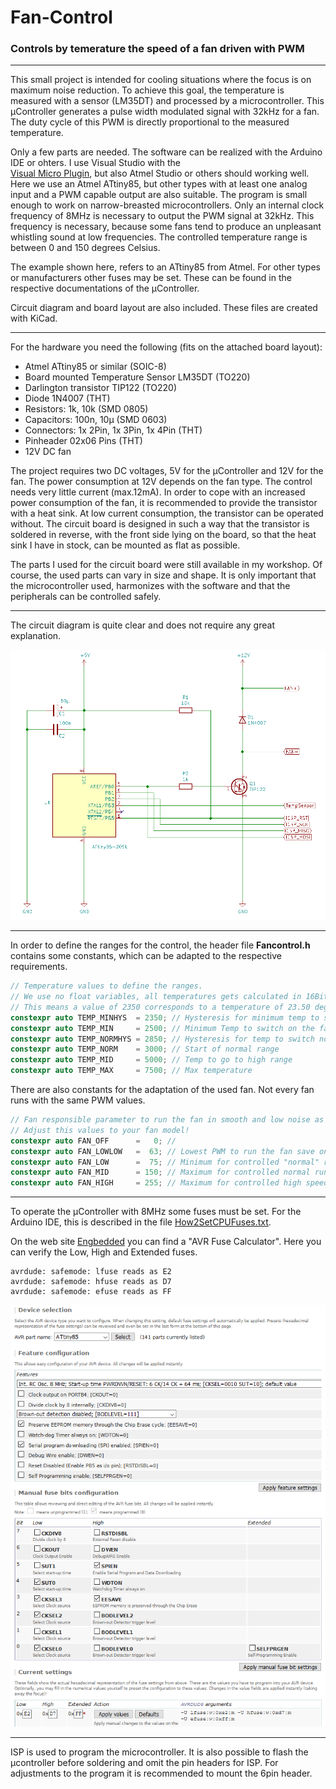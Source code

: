 # Fan-Control
### Controls by temerature the speed of a fan driven with PWM
***
This small project is intended for cooling situations where the focus is on maximum noise reduction. To achieve this goal, the temperature is measured with a sensor (LM35DT) and processed by a microcontroller. This µController generates a pulse width modulated signal with 32kHz for a fan. The duty cycle of this PWM is directly proportional to the measured temperature.

Only a few parts are needed. The software can be realized with the Arduino IDE or ohters. I use Visual Studio with the <br>[Visual Micro Plugin](https://www.visualmicro.com/), but also Atmel Studio or others should working well. Here we use an Atmel ATtiny85, but other types with at least one analog input and a PWM capable output are also suitable.
The program is small enough to work on narrow-breasted microcontrollers. Only an internal clock frequency of 8MHz is necessary to output the PWM signal at 32kHz. This frequency is necessary, because some fans tend to produce an unpleasant whistling sound at low frequencies. The controlled temperature range is between 0 and 150 degrees Celsius.

The example shown here, refers to an ATtiny85 from Atmel. For other types or manufacturers other fuses may be set. These can be found in the respective documentations of the µController.

Circuit diagram and board layout are also included. These files are created with KiCad.
***
For the hardware you need the following (fits on the attached board layout):
+ Atmel ATtiny85 or similar (SOIC-8)
+ Board mounted Temperature Sensor LM35DT (TO220) 
+ Darlington transistor TIP122 (TO220)
+ Diode 1N4007 (THT)
+ Resistors: 1k, 10k (SMD 0805)
+ Capacitors: 100n, 10µ (SMD 0603)
+ Connectors: 1x 2Pin, 1x 3Pin, 1x 4Pin (THT)
+ Pinheader 02x06 Pins (THT)
+ 12V DC fan

The project requires two DC voltages, 5V for the µController and 12V for the fan. The power consumption at 12V depends on the fan type. The control needs very little current (max.12mA). In order to cope with an increased power consumption of the fan, it is recommended to provide the transistor with a heat sink. At low current consumption, the transistor can be operated without.
The circuit board is designed in such a way that the transistor is soldered in reverse, with the front side lying on the board, so that the heat sink I have in stock, can be mounted as flat as possible.

The parts I used for the circuit board were still available in my workshop. Of course, the used parts can vary in size and shape. It is only important that the microcontroller used, harmonizes with the software and that the peripherals can be controlled safely.
***
The circuit diagram is quite clear and does not require any great explanation. 
<p align="left"><img src="KiCAD/Fancontrol/images/fancontrol_schem.png"/></p>

***

In order to define the ranges for the control, the header file **Fancontrol.h** contains some constants, which can be adapted to the respective requirements.

```c
// Temperature values to define the ranges.
// We use no float variables, all temperatures gets calculated in 16Bit uint16_t!
// This means a value of 2350 corresponds to a temperature of 23.50 degrees Celsius
constexpr auto TEMP_MINHYS  = 2350; // Hysteresis for minimum temp to switch off the running fan
constexpr auto TEMP_MIN     = 2500; // Minimum Temp to switch on the fan
constexpr auto TEMP_NORMHYS = 2850; // Hysteresis for temp to switch normal range off
constexpr auto TEMP_NORM    = 3000; // Start of normal range
constexpr auto TEMP_MID     = 5000; // Temp to go to high range
constexpr auto TEMP_MAX     = 7500; // Max temperature
```

There are also constants for the adaptation of the used fan. Not every fan runs with the same PWM values.
```c
// Fan responsible parameter to run the fan in smooth and low noise as possible
// Adjust this values to your fan model!
constexpr auto FAN_OFF      =   0; //
constexpr auto FAN_LOWLOW   =  63; // Lowest PWM to run the fan save on minimum noise
constexpr auto FAN_LOW      =  75; // Minimum for controlled "normal" run
constexpr auto FAN_MID      = 150; // Maximum for controlled normal run and minimum for high speed run
constexpr auto FAN_HIGH     = 255; // Maximum for controlled high speed
```
***
To operate the µController with 8MHz some fuses must be set. For the Arduino IDE, this is described in the file [How2SetCPUFuses.txt](/Arduino/FanControl/How2SetCPUFuses.txt).

On the web site [Engbedded](http://www.engbedded.com/fusecalc) you can find a "AVR Fuse Calculator". Here you can verify the Low, High and Extended fuses.
```
avrdude: safemode: lfuse reads as E2
avrdude: safemode: hfuse reads as D7
avrdude: safemode: efuse reads as FF
```
<p align="left"><img src="Arduino/FanControl/images/fusecalc.png"/></p>

***
ISP is used to program the microcontroller. It is also possible to flash the µcontroller before soldering and omit the pin headers for ISP. For adjustments to the program it is recommended to mount the 6pin header.
